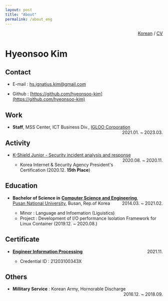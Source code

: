 ```yaml
---
layout: post
title: "About"
permalink: /about_eng
---
```



<span style="float:right">[Korean](/about) / [CV]()</span>
<br>

# Hyeonsoo Kim
## Contact
* E-mail : [hs.ignatius.kim@gmail.com](mailto:hs.ignatius.kim@gmail.com)

* Github : [https://github.com/hyeonsoo-kim](https://github.com/hyeonsoo-kim)

## Work
<!--* **Manager**, Security Business Center, [MEGAZONE CLOUD](https://megazone.com/us/) <span style="float:right">2021.03. ~ Present<span> -->

* **Staff**, MSS Center, ICT Business Div., [IGLOO Corporation](https://www.igloo.co.kr) <span style="float:right">2021.01. ~ 2023.03.<span>

## Activity
* [K-Shield Junior - Security incident analysis and response](http://www.kshieldjr.org/) <span style="float:right">2020.08. ~ 2020.11.<span>

    - Korea Internet & Security Agency President's Certification (2020.12. **15th Place**)

## Education
* **Bachelor of Science in** [**Computer Science and Engineering**](https://cse.pusan.ac.kr/sites/cseEng/index.do),<br>[Pusan National University](https://pusan.ac.kr/eng/Main.do), Busan, Rep.of Korea <span style="float:right">2014.03. ~ 2021.02.<span>
 
    - Minor : Language and Infoemation (Liguistics)
    - Project : Development of I/O performance Isolation Framework for Linux Container (2019.12. ~ 2020.08.)

## Certificate
* [**Engineer Information Processing**](http://www.q-net.or.kr/crf005.do?id=crf00505&jmCd=1320) <span style="float:right">2021.11.<span>

    - Credential ID : 21203100343X

## Others
* **Millitary Service** : Korean Army, Hornorable Discharge<span style="float:right">2016.12. ~ 2018.09.<span>




